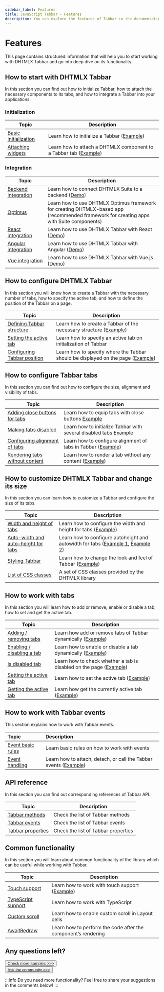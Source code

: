 ```yaml
---
sidebar_label: Features
title: JavaScript Tabbar - Features 
description: You can explore the features of Tabbar in the documentation of the DHTMLX JavaScript UI library. Browse developer guides and API reference, try out code examples and live demos, and download a free 30-day evaluation version of DHTMLX Suite 7.
---
```


# Features

This page contains structured information that will help you to start working with DHTMLX Tabbar and go into deep dive on its functionality.

## How to start with DHTMLX Tabbar

In this section you can find out how to initialize Tabbar, how to attach the necessary components to its tabs, and how to integrate a Tabbar into your applications.

### Initialization

| Topic                                                                     | Description                                                                                             |
| ------------------------------------------------------------------------- | ------------------------------------------------------------------------------------------------------- |
| [Basic initialization](../init/)                                          | Learn how to initialize a Tabbar ([Example](https://snippet.dhtmlx.com/uysfjo5z))                       |
| [Attaching widgets](../work_with_tabbar/#attaching-a-component-to-a-cell) | Learn how to attach a DHTMLX component to a Tabbar tab ([Example](https://snippet.dhtmlx.com/o1jwmw1l)) |

### Integration

| Topic                                                   | Description                                                                                                                                  |
| ------------------------------------------------------- | -------------------------------------------------------------------------------------------------------------------------------------------- |
| [Backend integration](integration/suite_and_backend.md) | Learn how to connect DHTMLX Suite to a backend  ([Demo](https://github.com/DHTMLX/nodejs-suite-demo))                                        |
| [Optimus](optimus_guides.md)                            | Learn how to use DHTMLX Optimus framework for creating  DHTMLX-based app <br>(recommended framework for creating apps with Suite components) |
| [React integration](integration/suite_and_react.md)     | Learn how to use DHTMLX Tabbar with React ([Demo](https://github.com/DHTMLX/react-widgets))                                                  |
| [Angular integration](integration/suite_and_angular.md) | Learn how to use DHTMLX Tabbar with Angular ([Demo](https://github.com/DHTMLX/angular-suite-demo))                                           |
| [Vue integration](integration/suite_and_vue.md)         | Learn how to use DHTMLX Tabbar with Vue.js ([Demo](https://github.com/DHTMLX/vue-suite-demo))                                                |

## How to configure DHTMLX Tabbar 

In this section you will know how to create a Tabbar with the necessary number of tabs, how to specify the active tab, and how to define the position of the Tabbar on a page.

| Topic                                                                    | Description                                                                                                             |
| ------------------------------------------------------------------------ | ----------------------------------------------------------------------------------------------------------------------- |
| [Defining Tabbar structure](../configuring_tabbar/#structure-of-tabs)    | Learn how to create a Tabbar of the necessary structure ([Example](https://snippet.dhtmlx.com/uysfjo5z?text=#tabbar))   |
| [Setting the active tab](../api/tabbar_activetab_config/)                | Learn how to specify an active tab on initialization of Tabbar                                                          |
| [Configuring Tabbar position](../configuring_tabbar/#position-of-tabbar) | Learn how to specify where the Tabbar should be displayed on the page  ([Example](https://snippet.dhtmlx.com/xq6k0tts)) |

## How to configure Tabbar tabs 

In this section you can find out how to configure the size, alignment and visibility of tabs.

| Topic                                                                                     | Description                                                                                                                                                   |
| ----------------------------------------------------------------------------------------- | ------------------------------------------------------------------------------------------------------------------------------------------------------------- |
| [Adding close buttons for tabs](../configuring_tabbar/#close-buttons-for-tabs)            | Learn how to equip tabs with close buttons  [Example](https://snippet.dhtmlx.com/xqthiy66)                                                                    |
| [Making tabs disabled](../configuring_tabbar/#disabled-tabs)                              | Learn how to initialize Tabbar with several disabled tabs [Example](https://snippet.dhtmlx.com/xqthiy66)                                                      |
| [Configuring alignment of tabs](../configuring_tabbar/#alignment)                         | Learn how to configure alignment of tabs in Tabbar ([Example](https://snippet.dhtmlx.com/bctscs71))                                                           |
| [Rendering tabs without content](../configuring_tabbar/#tabs-without-content)             | Learn how to render a tab without any content ([Example](https://snippet.dhtmlx.com/7jzrifql))                                                                |



## How to customize DHTMLX Tabbar and change its size

In this section you can learn how to customize a Tabbar and configure the size of its tabs.

| Topic                                               | Description                                                                                       |
| --------------------------------------------------- | ------------------------------------------------------------------------------------------------- |
| [Width and height of tabs](../configuring_tabbar/#size-of-tabs)                          | Learn how to configure the width and height for tabs ([Example](https://snippet.dhtmlx.com/yy841z3j))                                                         |
| [Auto-width and auto-height for tabs](../configuring_tabbar/#autosize-for-tabs) | Learn how to configure autoheight and autowidth for tabs ([Example 1](https://snippet.dhtmlx.com/mlzko8am), [Example 2](https://snippet.dhtmlx.com/pqvycp1c)) |
| [Styling Tabbar](../customization/#styling-tabbar)  | Learn how to change the look and feel of Tabbar  ([Example](https://snippet.dhtmlx.com/47en9f0a)) |
| [List of CSS classes](../../helpers/base_elements/) | A set of CSS classes provided by the DHTMLX library                                               |


## How to work with tabs

In this section you will learn how to add or remove, enable or disable a tab, how to set and get the active tab.

| Topic                                                                        | Description                                                                                               |
| ---------------------------------------------------------------------------- | --------------------------------------------------------------------------------------------------------- |
| [Adding / removing tabs](../work_with_tabbar/#addingremoving-tabs)           | Learn how add or remove tabs of Tabbar dynamically ([Example](https://snippet.dhtmlx.com/z5vjj83y))       |
| [Enabling / disabling a tab](../work_with_tabbar/#enablingdisabling-a-tab)   | Learn how to enable or disable a tab dynamically ([Example](https://snippet.dhtmlx.com/9l3egq3z))         |
| [Is disabled tab](../work_with_tabbar/#checking-if-a-tab-is-disabled)        | Learn how to check whether a tab is disabled on the page ([Example](https://snippet.dhtmlx.com/86er2y7m)) |
| [Setting the active tab](../work_with_tabbar/#settinggetting-the-active-tab) | Learn how to set the active tab ([Example](https://snippet.dhtmlx.com/u9ryz38f))                          |
| [Getting the active tab](../work_with_tabbar/#settinggetting-the-active-tab) | Learn how get the currently active tab ([Example](https://snippet.dhtmlx.com/xpvkcwiu))                   |

## How to work with Tabbar events

This section explains how to work with Tabbar events.

| Topic                                       | Description                                                                                            |
| :------------------------------------------ | :----------------------------------------------------------------------------------------------------- |
| [Event basic rules](guides/events_guide.md) | Learn basic rules on how to work with events                                                           |
| [Event handling](../events/)        | Learn how to attach, detach, or call the Tabbar events ([Example](https://snippet.dhtmlx.com/dld2qo1m)) |

## API reference

In this section you can find out corresponding references of Tabbar API.

| Topic                                                  | Description                         |
| ------------------------------------------------------ | ----------------------------------- |
| [Tabbar methods](../../category/tabbar-methods/)       | Check the list of Tabbar methods    |
| [Tabbar events](../../category/tabbar-events/)         | Check the list of Tabbar events     |
| [Tabbar properties](../../category/tabbar-properties/) | Check the list of Tabbar properties |


## Common functionality

In this section you will learn about common functionality of the library which can be useful while working with Tabbar.

| Topic                                                         | Description                                                                             |
| ------------------------------------------------------------- | --------------------------------------------------------------------------------------- |
| [Touch support](../../common_features/touch_support/)         | Learn how to work with touch support   ([Example](https://snippet.dhtmlx.com/q3cu6x1a)) |
| [TypeScript support](../../common_features/using_typescript/) | Learn how to work with TypeScript                                                       |
| [Custom scroll](../../common_features/custom_scroll/)         | Learn how to enable custom scroll in Layout cells                                       |
| [AwaitRedraw](../../helpers/await_redraw/)                    | Learn how to perform the code after the component’s rendering                           |

## Any questions left?

<button class="support_btn"><a href="https://snippet.dhtmlx.com/all?text=tabbar">Check more samples >>></a> </button>
<br>
<button class="support_btn"><a href="https://forum.dhtmlx.com/">Ask the community >>></a> </button>

:::info
Do you need more functionality? Feel free to share your suggestions in the comments below!
:::